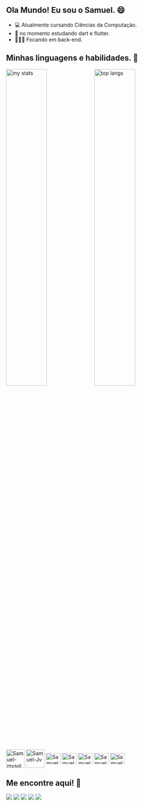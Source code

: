 ## Ola Mundo! Eu sou o Samuel. 😄

- 💻 Atualmente cursando Ciências da Computação.
- 💎 no momento estudando dart e flutter.
- 🧑🏽‍💻 Focando em back-end.

## Minhas linguagens e habilidades. 🦾

<div>
<img alt="my stats" align="center" width="47%" src="https://github-readme-stats.vercel.app/api?username=Samuelptdd&show_icons=true&theme=dark"/>
<img alt="top langs" align="center" width="47%" src= "https://github-readme-stats.vercel.app/api/top-langs/?username=Samuelptdd&layout=compact&theme=dark"/>
</div>

<div style="display: inline_block"><br>
  <img align="center" alt="Samuel-mysql" height="50" width="50"
            <img src="https://cdn.jsdelivr.net/gh/devicons/devicon@latest/icons/mysql/mysql-original-wordmark.svg" />
  <img align="center" alt="Samuel-Jv" height="50" width="50" 
            <img src="https://cdn.jsdelivr.net/gh/devicons/devicon@latest/icons/java/java-plain-wordmark.svg" />
  <img align="center" alt="Samuel-c" height="30" width="40" 
            <img src="https://cdn.jsdelivr.net/gh/devicons/devicon@latest/icons/c/c-original.svg" />  
  <img align="center" alt="Samuel-dart" height="30" width="40" 
            <img src="https://cdn.jsdelivr.net/gh/devicons/devicon@latest/icons/dart/dart-original.svg" />
  <img align="center" alt="Samuel-flutter" height="30" width="40"
            <img src="https://cdn.jsdelivr.net/gh/devicons/devicon@latest/icons/flutter/flutter-original.svg" />
  <img align="center" alt="Samuel-androidS" height="30" width="40"
            <img src="https://cdn.jsdelivr.net/gh/devicons/devicon@latest/icons/androidstudio/androidstudio-original.svg" />
   <img align="center" alt="Samuel-Linux" height="30" width="40"
            <img src="https://cdn.jsdelivr.net/gh/devicons/devicon@latest/icons/linux/linux-original.svg" />         
</div>

## Me encontre aqui! 🚀


<div> 
  <a href="https://discord.gg/samuelpr" target="_blank"><img src="https://img.shields.io/badge/WhatsApp-25D366?style=for-the-badge&logo=whatsapp&logoColor=white"></a>
  <a href="https://discord.gg/samuelpr" target="_blank"><img src="https://img.shields.io/badge/Discord-7289DA?style=for-the-badge&logo=discord&logoColor=white"></a>
  <a href="https://www.linkedin.com/in/samuel-paiva-ramos-928351277/" target="_blank"><img src="https://img.shields.io/badge/LinkedIn-0077B5?style=for-the-badge&logo=linkedin&logoColor=white"></a>
  <a href="mailto:samuelpaivaramos@gmail.com" target="_blank"><img src="https://img.shields.io/badge/Gmail-D14836?style=for-the-badge&logo=gmail&logoColor=white"></a>
  <a href="https://instagram.com/m.rsamuelpr" target="_blank"><img src="https://img.shields.io/badge/Instagram-E4405F?style=for-the-badge&logo=instagram&logoColor=white"></a>
</div>


